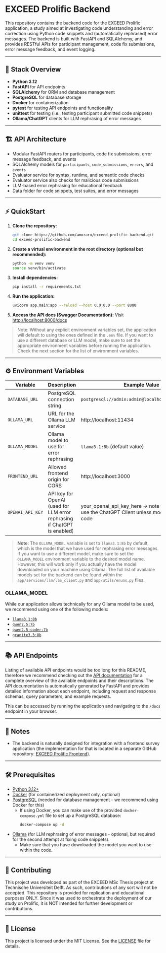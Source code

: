 # EXCEED Prolific Backend

This repository contains the backend code for the EXCEED Prolific application, a study aimed at investigating code
understanding and error correction using Python code snippets and (automatically rephrased) error messages. The backend
is built with FastAPI and SQLAlchemy, and provides RESTful APIs for participant management, code fix submissions, error
message feedback, and event logging.

---

## 🧩 Stack Overview

- **Python 3.12**
- **FastAPI** for API endpoints
- **SQLAlchemy** for ORM and database management
- **PostgreSQL** for database storage
- **Docker** for containerization
- **pytest** for testing API endpoints and functionality
- **unittest** for testing (i.e., testing participant submitted code snippets)
- **Ollama/ChatGPT** clients for LLM rephrasing of error messages

---

## 🏗️ API Architecture

- Modular FastAPI routers for participants, code fix submissions, error message feedback, and events
- SQLAlchemy models for `participants`, `code_submissions`, `errors`, and `events`
- Evaluator service for syntax, runtime, and semantic code checks
- Evaluator service also checks for malicious code submissions
- LLM-based error rephrasing for educational feedback
- Data folder for code snippets, test suites, and error messages

---

## ⚡ QuickStart

1. **Clone the repository:**
   ```bash
   git clone https://github.com/amoraru/exceed-prolific-backend.git
   cd exceed-prolific-backend
   ```
2. **Create a virtual environment in the root directory (optional but recommended):**
   ```bash
   python -m venv venv
   source venv/bin/activate
   ```
3. **Install dependencies:**
   ```bash
   pip install -r requirements.txt
   ```
4. **Run the application:**
   ```bash
   uvicorn app.main:app --reload --host 0.0.0.0 --port 8000
   ```
5. **Access the API docs (Swagger Documentation):**
   Visit [http://localhost:8000/docs](http://localhost:8000/docs)

> Note: Without any explicit environment variables set, the application will default to using the ones defined in the
`.env` file. If you want to use a different database or LLM model, make sure to set the appropriate environment
> variables before running the application. Check the next section for the list of environment variables.

---

## ⚙️ Environment Variables

| Variable         | Description                                                              | Example Value                                                                                           | Required |
|------------------|--------------------------------------------------------------------------|---------------------------------------------------------------------------------------------------------|----------|
| `DATABASE_URL`   | PostgreSQL connection string                                             | `postgresql://admin:admin@localhost:5432/prolific`                                                      | yes      |
| `OLLAMA_URL`     | URL for the Ollama LLM service                                           | http://localhost:11434                                                                                  | yes      |
| `OLLAMA_MODEL`   | Ollama model to use for error rephrasing                                 | `llama3.1:8b` (default value)                                                                           | yes      |
| `FRONTEND_URL`   | Allowed frontend origin for CORS                                         | http://localhost:3000                                                                                   | no       |
| `OPENAI_API_KEY` | API key for OpenAI (used for LLM error rephrasing if ChatGPT is enabled) | your_openai_api_key_here -> note that we do not use the ChatGPT Client unless modifying the actual code | no       |      

> **Note**: The `OLLAMA_MODEL` variable is set to `llama3.1:8b` by default, which is the model that we have used
> for rephrasing error messages. If you want to use a different model, make sure to set the `OLLAMA_MODEL`
> environment variable to the desired model name. However, this will work only if you actually have the model
> downloaded on your machine using Ollama. The full list of available models set for the backend can be found within
> the `app/services/llm/llm_client.py` and `app/utils/enums.py` files.

### OLLAMA_MODEL

While our application allows technically for any Ollama model to be used, we recommend using one of the following
models:

- [`llama3.1:8b`](https://ollama.com/library/llama3.1:8b)
- [`qwen2.5:7b`](https://ollama.com/library/qwen2.5:7b)
- [`qwen2.5-coder:7b`](https://ollama.com/library/qwen2.5-coder:7b)
- [`granite3.3:8b`](https://ollama.com/library/granite3.3:8b)

---

## 📚 API Endpoints

Listing of available API endpoints would be too long for this README, therefore we recommend checking out the
[API documentation](http://localhost:8000/docs) for a complete overview of the available endpoints and their
descriptions. The API documentation is automatically generated by FastAPI and provides detailed information
about each endpoint, including request and response schemas, query parameters, and example requests.

This can be accessed by running the application and navigating to the `/docs` endpoint in your browser.

---

## 📝 Notes

- The backend is naturally designed for integration with a frontend survey application (the implementation for
  that is located in a separate GitHub repository:
  [EXCEED Prolific Frontend](https://github.com/alemoraru/exceed-prolific-frontend)).

---

## 🛠️ Prerequisites

- [Python 3.12+](https://www.python.org/downloads/)
- [Docker](https://www.docker.com/get-started) (for containerized deployment only, optional)
- [PostgreSQL](https://www.postgresql.org/download/) (needed for database management - we recommend using Docker for
  this)
    - If using Docker, you can make use of the provided `docker-compose.yml` file to set up a PostgreSQL database:
      ```bash
      docker-compose up -d
      ```
- [Ollama](https://ollama.com/) (for LLM rephrasing of error messages - optional, but required for the second
  attempt at fixing code snippets).
    - Make sure that you have downloaded the model you want to use within the code.

---

## 🤝 Contributing

This project was developed as part of the EXCEED MSc Thesis project at Technische Universiteit Delft. As such,
contributions of any sort will not be accepted. This repository is provided for replication and educational purposes
ONLY. Since it was used to orchestrate the deployment of our study on Prolific, it is NOT intended for further
development or contributions.

---

## 📄 License

This project is licensed under the MIT License. See the [LICENSE](LICENSE) file for details.
